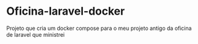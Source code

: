 # Oficina-laravel-docker
 Projeto que cria um docker compose para o meu projeto antigo da oficina de laravel que ministrei
